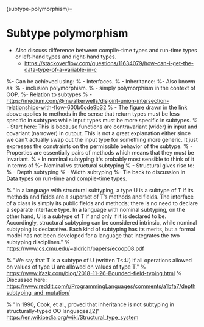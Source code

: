 (subtype-polymorphism)=
# Subtype polymorphism

- Also discuss difference between compile-time types and run-time types or left-hand types and right-hand types.
  - https://stackoverflow.com/questions/11634079/how-can-i-get-the-data-type-of-a-variable-in-c

%- Can be achieved using:
%  - Interfaces.
%  - Inheritance:
%- Also known as:
%  - inclusion polymorphism.
%  - simply polymorphism in the context of OOP.
%- Relation to subtypes
%  - https://medium.com/@mwalkerwells/disjoint-union-intersection-relationships-with-flow-600b0cde9b32
%  - The figure drawn in the link above applies to methods in the sense that return types must be less specific in subtypes while input types must be more specific in subtypes.
%   - Start here: This is because functions are contravariant (wider) in input and covariant (narrower) in output. This is not a great explanation either since we can't actually swap out the input type for something more generic. It just expresses the constraints on the permissible behavior of the subtype.
%   - Properties are essentially pairs of methods which means that they must be invariant.
%  - In nominal subtyping it's probably most sensible to think of it in terms of 
%- Nominal vs structural subtyping
%  - Structural gives rise to:
%    - Depth subtyping
%    - Width subtyping
%- Tie back to discussion in [Data types](data-types) on run-time and compile-time types.

% "In a language with structural subtyping, a type U is a subtype of T if its methods and fields are a superset of T’s methods and fields. The interface of a class is simply its public fields and methods; there is no need to declare a separate interface type. In a language with nominal subtyping, on the other hand, U is a subtype of T if and only if it is declared to be. Accordingly, structural subtyping can be considered intrinsic, while nominal subtyping is declarative. Each kind of subtyping has its merits, but a formal model has not been developed for a language that integrates the two subtyping disciplines."
% https://www.cs.cmu.edu/~aldrich/papers/ecoop08.pdf


% "We say that T is a subtype of U (written T<:U) if all operations allowed on values of type U are allowed on values of type T."
% https://www.ifazk.com/blog/2018-11-26-Bounded-field-typing.html
% Discussed here: https://www.reddit.com/r/ProgrammingLanguages/comments/a1bfa7/depthsubtyping_and_mutation/



% "In 1990, Cook, et al., proved that inheritance is not subtyping in structurally-typed OO languages.[2]" https://en.wikipedia.org/wiki/Structural_type_system

